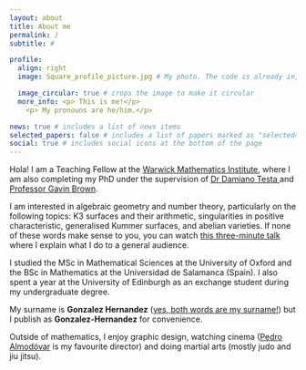 ```yaml
---
layout: about
title: About me
permalink: /
subtitle: #

profile:
  align: right
  image: Square_profile_picture.jpg # My photo. The code is already in, just name your picture `prof_pic.jpg` and put it in the `img/` folder. Put your address / P.O. box / other info right below your picture. You can also disable any of these elements by editing `profile` property of the YAML header of your `_pages/about.md`. Edit `_bibliography/papers.bib` and Jekyll will render your [publications page](/al-folio/publications/) automatically. Link to your social media connections, too. This theme is set up to use [Font Awesome icons](https://fontawesome.com/) and [Academicons](https://jpswalsh.github.io/academicons/), like the ones below. Add your Facebook, Twitter, LinkedIn, Google Scholar, or just disable all of them.

  image_circular: true # crops the image to make it circular
  more_info: <p> This is me!</p>
    <p> My pronouns are he/him.</p>

news: true # includes a list of news items
selected_papers: false # includes a list of papers marked as "selected={true}"
social: true # includes social icons at the bottom of the page
---
```


<meta google-site-verification=Drv9VlgLtwHUs1lwpjfMLYrq60TahBaTiMjalRV9r8s>
<meta name="google-site-verification" content="gxla9JshOLPC6DSHFhmvOQZ0kpvohSSlLJqp65GpQXg" />

Hola! I am a Teaching Fellow at the <a href='https://warwick.ac.uk/fac/sci/maths/'>Warwick Mathematics Institute</a>, where I am also completing my PhD under the supervision of <a href='https://warwick.ac.uk/fac/sci/maths/people/staff/damiano_testa/'> Dr Damiano Testa </a> and <a href='https://warwick.ac.uk/fac/sci/maths/people/staff/brown/'>Professor Gavin Brown</a>. 

I am interested in algebraic geometry and number theory, particularly on the following topics: K3 surfaces and their arithmetic, singularities in positive characteristic, generalised Kummer surfaces, and abelian varieties. If none of these words make sense to you, you can watch <a href="https://alvarogohe.github.io/projects/how_to_blow_up_a_surface"> this three-minute talk</a> where I explain what I do to a general audience.

I studied the MSc in Mathematical Sciences at the University of Oxford and the BSc in Mathematics at the Universidad de Salamanca (Spain). I also spent a year at the University of Edinburgh as an exchange student during my undergraduate degree.

My surname is **Gonzalez Hernandez** (<a href='https://en.wikipedia.org/wiki/Spanish_naming_customs'>yes, both words are my surname!</a>) but I publish as **Gonzalez-Hernandez** for convenience.

Outside of mathematics, I enjoy graphic design, watching cinema (<a href='https://www.theguardian.com/film/2022/jan/22/pedro-almodovar-on-spains-tragic-past-you-cant-ask-people-to-forget'>Pedro Almodóvar</a> is my favourite director) and doing martial arts (mostly judo and jiu jitsu).
